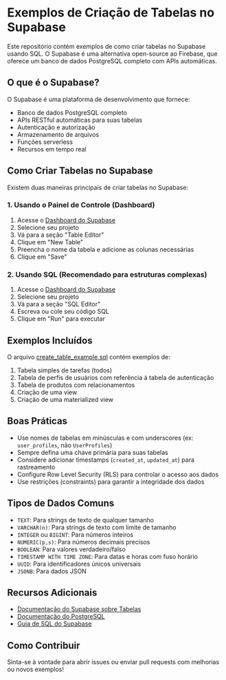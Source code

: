 # Exemplos de Criação de Tabelas no Supabase

Este repositório contém exemplos de como criar tabelas no Supabase usando SQL. O Supabase é uma alternativa open-source ao Firebase, que oferece um banco de dados PostgreSQL completo com APIs automáticas.

## O que é o Supabase?

O Supabase é uma plataforma de desenvolvimento que fornece:

- Banco de dados PostgreSQL completo
- APIs RESTful automáticas para suas tabelas
- Autenticação e autorização
- Armazenamento de arquivos
- Funções serverless
- Recursos em tempo real

## Como Criar Tabelas no Supabase

Existem duas maneiras principais de criar tabelas no Supabase:

### 1. Usando o Painel de Controle (Dashboard)

1. Acesse o [Dashboard do Supabase](https://app.supabase.com)
2. Selecione seu projeto
3. Vá para a seção "Table Editor"
4. Clique em "New Table"
5. Preencha o nome da tabela e adicione as colunas necessárias
6. Clique em "Save"

### 2. Usando SQL (Recomendado para estruturas complexas)

1. Acesse o [Dashboard do Supabase](https://app.supabase.com)
2. Selecione seu projeto
3. Vá para a seção "SQL Editor"
4. Escreva ou cole seu código SQL
5. Clique em "Run" para executar

## Exemplos Incluídos

O arquivo [create_table_example.sql](./create_table_example.sql) contém exemplos de:

1. Tabela simples de tarefas (todos)
2. Tabela de perfis de usuários com referência à tabela de autenticação
3. Tabela de produtos com relacionamentos
4. Criação de uma view
5. Criação de uma materialized view

## Boas Práticas

- Use nomes de tabelas em minúsculas e com underscores (ex: `user_profiles`, não `UserProfiles`)
- Sempre defina uma chave primária para suas tabelas
- Considere adicionar timestamps (`created_at`, `updated_at`) para rastreamento
- Configure Row Level Security (RLS) para controlar o acesso aos dados
- Use restrições (constraints) para garantir a integridade dos dados

## Tipos de Dados Comuns

- `TEXT`: Para strings de texto de qualquer tamanho
- `VARCHAR(n)`: Para strings de texto com limite de tamanho
- `INTEGER` ou `BIGINT`: Para números inteiros
- `NUMERIC(p,s)`: Para números decimais precisos
- `BOOLEAN`: Para valores verdadeiro/falso
- `TIMESTAMP WITH TIME ZONE`: Para datas e horas com fuso horário
- `UUID`: Para identificadores únicos universais
- `JSONB`: Para dados JSON

## Recursos Adicionais

- [Documentação do Supabase sobre Tabelas](https://supabase.com/docs/guides/database/tables)
- [Documentação do PostgreSQL](https://www.postgresql.org/docs/)
- [Guia de SQL do Supabase](https://supabase.com/docs/guides/database/sql)

## Como Contribuir

Sinta-se à vontade para abrir issues ou enviar pull requests com melhorias ou novos exemplos!